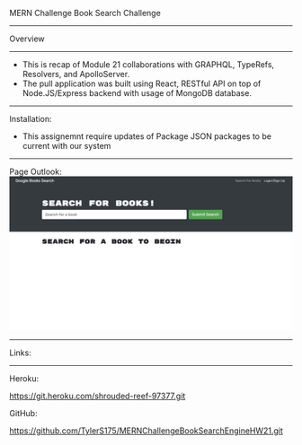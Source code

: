 MERN Challenge Book Search Challenge 
_________________________________________________

Overview
_________________________________________________
- This is recap of Module 21 collaborations with GRAPHQL, TypeRefs, Resolvers, and ApolloServer. 
- The pull application was built using React, RESTful API on top of Node.JS/Express backend with usage of MongoDB database. 

_________________________________________________
Installation:
- This assignemnt require updates of Package JSON packages to be current with our system

_________________________________________________

Page Outlook: 
![screenshot](/client/src/images/Screen%20Shot%202022-07-27%20at%209.23.27%20PM.png)

__________________________________________________

Links:
___________________________________________________
Heroku: 

https://git.heroku.com/shrouded-reef-97377.git

GitHub:

https://github.com/TylerS175/MERNChallengeBookSearchEngineHW21.git 
